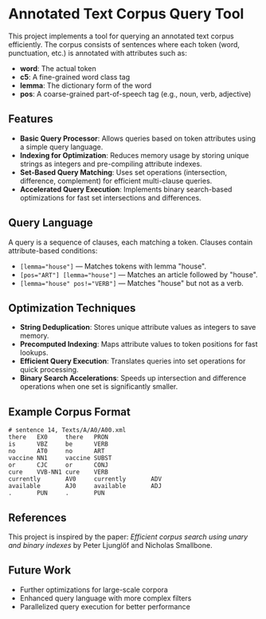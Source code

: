 # Annotated Text Corpus Query Tool

This project implements a tool for querying an annotated text corpus efficiently. The corpus consists of sentences where each token (word, punctuation, etc.) is annotated with attributes such as:

- **word**: The actual token
- **c5**: A fine-grained word class tag
- **lemma**: The dictionary form of the word
- **pos**: A coarse-grained part-of-speech tag (e.g., noun, verb, adjective)

## Features

- **Basic Query Processor**: Allows queries based on token attributes using a simple query language.
- **Indexing for Optimization**: Reduces memory usage by storing unique strings as integers and pre-compiling attribute indexes.
- **Set-Based Query Matching**: Uses set operations (intersection, difference, complement) for efficient multi-clause queries.
- **Accelerated Query Execution**: Implements binary search-based optimizations for fast set intersections and differences.

## Query Language

A query is a sequence of clauses, each matching a token. Clauses contain attribute-based conditions:

- `[lemma="house"]` — Matches tokens with lemma "house".
- `[pos="ART"] [lemma="house"]` — Matches an article followed by "house".
- `[lemma="house" pos!="VERB"]` — Matches "house" but not as a verb.

## Optimization Techniques

- **String Deduplication**: Stores unique attribute values as integers to save memory.
- **Precomputed Indexing**: Maps attribute values to token positions for fast lookups.
- **Efficient Query Execution**: Translates queries into set operations for quick processing.
- **Binary Search Accelerations**: Speeds up intersection and difference operations when one set is significantly smaller.

## Example Corpus Format

```
# sentence 14, Texts/A/A0/A00.xml
there   EX0     there   PRON
is      VBZ     be      VERB
no      AT0     no      ART
vaccine NN1     vaccine SUBST
or      CJC     or      CONJ
cure    VVB-NN1 cure    VERB
currently       AV0     currently       ADV
available       AJ0     available       ADJ
.       PUN     .       PUN
```

## References

This project is inspired by the paper: *Efficient corpus search using unary and binary indexes* by Peter Ljunglöf and Nicholas Smallbone.

## Future Work

- Further optimizations for large-scale corpora
- Enhanced query language with more complex filters
- Parallelized query execution for better performance

